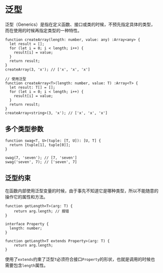 # 泛型

泛型（Generics）是指在定义函数、接口或类的时候，不预先指定具体的类型，而在使用的时候再指定类型的一种特性。

```tsx
function createArray(length: number, value: any) :Array<any> {
  let result = [];
  for (let i = 0; i < length; i++) {
    result[i] = value;
  }
  return result;
}
createArray(3, 'x'); // ['x', 'x', 'x']

// 使用泛型
function createArray<T>(length: number, value: T) :Array<T> {
  let result: T[] = [];
  for (let i = 0; i < length; i++) {
    result[i] = value;
  }
  return result;
}
createArray<string>(3, 'x'); // ['x', 'x', 'x']
```

## 多个类型参数

```tsx
function swag<T, U>(tuple: [T, U]): [U, T] {
  return [tuple[1], tuple[0]];
}

swag(7, 'seven'); // [7, 'seven']
swag('seven', 7); // ['seven', 7]
```

## 泛型约束

在函数内部使用泛型变量的时候，由于事先不知道它是哪种类型，所以不能随意的操作它的属性和方法。

```tsx
function getLength<T>(arg: T) {
	return arg.length; // 报错
}
```

```tsx
interface Property {
  length: number;
}

function getLength<T extends Property>(arg: T) {
	return arg.length;
}
```

使用了`extends`约束了泛型`T`必须符合接口`Property`的形状，也就是调用的时候也需要包含`length`属性。